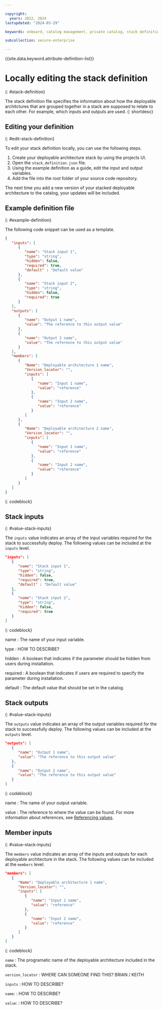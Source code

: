 ```yaml
---

copyright:
  years: 2022, 2024
lastupdated: "2024-03-29"

keywords: onboard, catalog management, private catalog, stack definition, software, automation, metadata

subcollection: secure-enterprise

---
```


{{site.data.keyword.attribute-definition-list}}

# Locally editing the stack definition
{: #stack-definition}

The stack definition file specifies the information about how the deployable architctures that are grouped together in a stack are supposed to relate to each other. For example, which inputs and outputs are used.
{: shortdesc}


## Editing your definition
{: #edit-stack-definition}

To edit your stack definition locally, you can use the following steps.

1. Create your deployable architecture stack by using the projects UI.
2. Open the `stack_definition.json` file.
2. Using the example definition as a guide, edit the input and output variables. 
3. Add the file into the root folder of your source code repository.

The next time you add a new version of your stacked deployable architecture to the catalog, your updates will be included.


## Example definition file
{: #example-definition}

The following code snippet can be used as a template.

```json
{
   "inputs": [
      {
         "name": "Stack input 1",
         "type": "string",
         "hidden": false,
         "required": true,
         "default" : "Default value"
      },
      {
         "name": "Stack input 2",
         "type": "string",
         "hidden": false,
         "required": true
      }
   ],
   "outputs": [
      {
         "name": "Output 1 name",
         "value": "The reference to this output value"
      },
      {
         "name": "Output 2 name",
         "value": "The reference to this output value"
      }
   ],
   "members": [
      {
         "Name": "Deployable architecture 1 name",
         "Version_locator": "",
         "inputs": [
            {
               "name": "Input 1 name",
               "value": "reference"
            },
            {
               "name": "Input 2 name",
               "value": "reference"
            }
         ]
      },
      {
         "Name": "Deployable architecture 2 name",
         "Version_locator": "",
         "inputs": [
            {
               "name": "Input 1 name",
               "value": "reference"
            },
            {
               "name": "Input 2 name",
               "value": "reference"
            }
         ]
      }
   ]
}
```
{: codeblock}



## Stack inputs
{: #value-stack-inputs}

The `inputs` value indicates an array of the input variables required for the stack to successfully deploy. The following values can be included at the `inputs` level.

```json
"inputs": [
   {
      "name": "Stack input 1",
      "type": "string",
      "hidden": false,
      "required": true,
      "default" : "Default value"
   },
   {
      "name": "Stack input 2",
      "type": "string",
      "hidden": false,
      "required": true
   }
]
```
{: codeblock}

name
:   The name of your input variable.

type
:   HOW TO DESCRIBE?

hidden
:   A boolean that indicates if the parameter should be hidden from users during installation.

required
:   A boolean that indicates if users are required to specify the parameter during installation.

default
:   The default value that should be set in the catalog.


## Stack outputs
{: #value-stack-inputs}

The `outputs` value indicates an array of the output variables required for the stack to successfully deploy. The following values can be included at the `outputs` level.

```json
"outputs": [
   {
      "name": "Output 1 name",
      "value": "The reference to this output value"
   },
   {
      "name": "Output 2 name",
      "value": "The reference to this output value"
   }
]
```
{: codeblock}


name
:   The name of your output variable.

value
:   The reference to where the value can be found. For more information about references, see [Referencing values](/docs/secure-enterprise?topic=secure-enterprise-config-project#reference-values).


## Member inputs
{: #value-stack-inputs}


The `members` value indicates an array of the inputs and outputs for each deployable architecture in the stack. The following values can be included at the `members` level.

```json
"members": [
   {
      "Name": "Deployable architecture 1 name",
      "Version_locator": "",
      "inputs": [
         {
            "name": "Input 1 name",
            "value": "reference"
         },
         {
            "name": "Input 2 name",
            "value": "reference"
         }
      ]
   }
]
```
{: codeblock}


`name`
:   The programatic name of the deployable architecture included in the stack.

`version_locator`
:   WHERE CAN SOMEONE FIND THIS? BRIAN / KEITH

`inputs`
:   HOW TO DESCRIBE?

   `name`:
   :   HOW TO DESCRIBE?

   `value`:
   :   HOW TO DESCRIBE?




